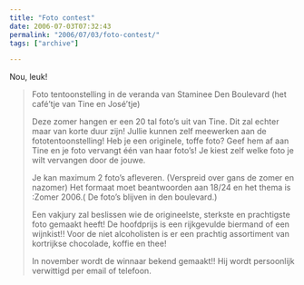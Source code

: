 ```yaml
---
title: "Foto contest"
date: 2006-07-03T07:32:43
permalink: "2006/07/03/foto-contest/"
tags: ["archive"]

---
```

Nou, leuk!

> Foto tentoonstelling in de veranda van Staminee Den Boulevard (het café’tje van Tine en José’tje)
>
> Deze zomer hangen er een 20 tal foto’s uit van Tine. Dit zal echter maar van korte duur zijn! Jullie kunnen zelf meewerken aan de fototentoonstelling! Heb je een originele, toffe foto? Geef hem af aan Tine en je foto vervangt één van haar foto’s! Je kiest zelf welke foto je wilt vervangen door de jouwe.
>
> Je kan maximum 2 foto’s afleveren. (Verspreid over gans de zomer en nazomer) Het formaat moet beantwoorden aan 18/24 en het thema is :Zomer 2006.( De foto’s blijven in den boulevard.)
>
> Een vakjury zal beslissen wie de origineelste, sterkste en prachtigste foto gemaakt heeft! De hoofdprijs is een rijkgevulde biermand of een wijnkist!! Voor de niet alcoholisten is er een prachtig assortiment van kortrijkse chocolade, koffie en thee!
>
> In november wordt de winnaar bekend gemaakt!! Hij wordt persoonlijk verwittigd per email of telefoon.
